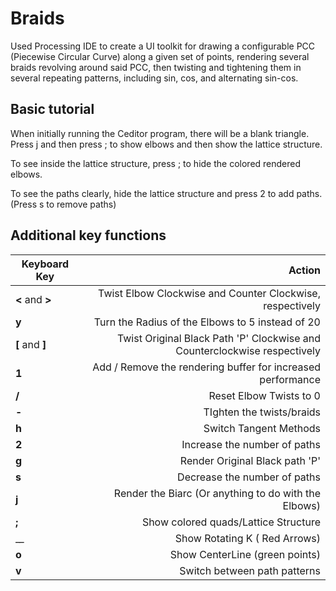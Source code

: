 # Braids
Used Processing IDE to create a UI toolkit for drawing a configurable PCC (Piecewise Circular Curve) along a given set of points, rendering several braids revolving around said PCC, then twisting and tightening them in several repeating patterns, including sin, cos, and alternating sin-cos.

## Basic tutorial
When initially running the Ceditor program, there will be a blank triangle. Press j and then press ; to show elbows and then show the lattice structure.

To see inside the lattice structure, press ; to hide the colored rendered elbows.

To see the paths clearly, hide the lattice structure and press 2 to add paths. (Press s to remove paths)

## Additional key functions
|Keyboard Key | Action|
|-------------|------:|
| __<__ and __>__	| Twist Elbow Clockwise and Counter Clockwise, respectively|
| __y__ |Turn the Radius of the Elbows to 5 instead of 20|
| __[__ and __]__	| Twist Original Black Path 'P' Clockwise and Counterclockwise respectively|
| __1__	| Add / Remove the rendering buffer for increased performance|
| __/__ |	Reset Elbow Twists to 0|
|	__-__	| TIghten the twists/braids|
| __h__	| Switch Tangent Methods|
| __2__	| Increase the number of paths|
| __g__ |	Render Original Black path 'P'|
| __s__ |	Decrease the number of paths|
| __j__ |	Render the Biarc (Or anything to do with the Elbows)|
| __;__	| Show colored quads/Lattice Structure|
| __\__	| Show Rotating K ( Red Arrows)|
| __o__	| Show CenterLine (green points)|
| __v__ |	Switch between path patterns|

